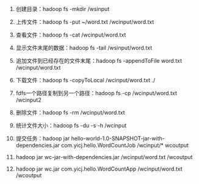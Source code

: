 1. 创建目录：hadoop fs -mkdir /wsinput

2. 上传文件：hadoop fs -put ~/word.txt /wcinput/word.txt

3. 查看文件：hadoop fs -cat  /wcinput/word.txt

4. 显示文件末尾的数据：hadoop fs -tail /wsinput/word.txt

5. 追加文件到已经存在的文件末尾：hadoop fs -appendToFile word.txt /wcinput/word.txt

6. 下载文件：hadoop fs -copyToLocal /wcinput/word.txt ./

7. fdfs一个路径复制到另一个路径：hadoop fs -cp /wcinput/word.txt /wcinput2

8. 删除文件：hadoop fs -rm /wcinput/word.txt

9. 统计文件大小：hadoop fs -du -s -h /wcinput

10. 提交任务：hadoop jar hello-world-1.0-SNAPSHOT-jar-with-dependencies.jar com.yicj.hello.WordCountJob /wcinput/* wcoutput

11. hadoop jar wc-jar-with-dependencies.jar /wcinput/word.txt /wcoutput 

12. hadoop jar wc.jar com.yicj.hello.WordCountApp  /wcinput/word.txt /wcoutput

    